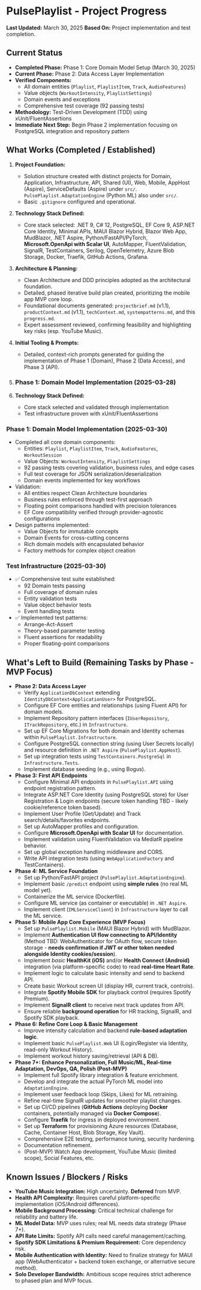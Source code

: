 # PulsePlaylist - Project Progress

**Last Updated:** March 30, 2025
**Based On:** Project implementation and test completion.

## Current Status

- **Completed Phase:** Phase 1: Core Domain Model Setup (March 30, 2025)
- **Current Phase:** Phase 2: Data Access Layer Implementation
- **Verified Components:**
  - All domain entities (`Playlist`, `PlaylistItem`, `Track`, `AudioFeatures`)
  - Value objects (`WorkoutIntensity`, `PlaylistSettings`)
  - Domain events and exceptions
  - Comprehensive test coverage (92 passing tests)
- **Methodology:** Test-Driven Development (TDD) using xUnit/FluentAssertions
- **Immediate Next Step:** Begin Phase 2 implementation focusing on PostgreSQL integration and repository pattern

## What Works (Completed / Established)

1. **Project Foundation:**
   - Solution structure created with distinct projects for Domain, Application, Infrastructure, API, Shared (UI), Web, Mobile, AppHost (Aspire), ServiceDefaults (Aspire) under `src/`. `PulsePlaylist.AdaptationEngine` (Python ML) also under `src/`.
   - Basic `.gitignore` configured and operational.
2.  **Technology Stack Defined:**
    - Core stack selected: .NET 9, C# 12, PostgreSQL, EF Core 9, ASP.NET Core Identity, Minimal APIs, MAUI Blazor Hybrid, Blazor Web App, MudBlazor, .NET Aspire, Python/FastAPI/PyTorch, **Microsoft.OpenApi with Scalar UI**, AutoMapper, FluentValidation, SignalR, TestContainers, Serilog, OpenTelemetry, Azure Blob Storage, Docker, Traefik, GitHub Actions, Grafana.
3.  **Architecture & Planning:**
    - Clean Architecture and DDD principles adopted as the architectural foundation.
    - Detailed, phased iterative build plan created, prioritizing the mobile app MVP core loop.
    - Foundational documents generated: `projectbrief.md` (v1.1), `productContext.md` (v1.1), `techContext.md`, `systempatterns.md`, and this `progress.md`.
    - Expert assessment reviewed, confirming feasibility and highlighting key risks (esp. YouTube Music).
4.  **Initial Tooling & Prompts:**
    - Detailed, context-rich prompts generated for guiding the implementation of Phase 1 (Domain), Phase 2 (Data Access), and Phase 3 (API).
5.  ### Phase 1: Domain Model Implementation (2025-03-28)

2. **Technology Stack Defined:**
   - Core stack selected and validated through implementation
   - Test infrastructure proven with xUnit/FluentAssertions

### Phase 1: Domain Model Implementation (2025-03-30)

- Completed all core domain components:
  - Entities: `Playlist`, `PlaylistItem`, `Track`, `AudioFeatures`, `WorkoutSession`
  - Value Objects: `WorkoutIntensity`, `PlaylistSettings`
  - 92 passing tests covering validation, business rules, and edge cases
  - Full test coverage for JSON serialization/deserialization
  - Domain events implemented for key workflows
- Validation:
  - All entities respect Clean Architecture boundaries
  - Business rules enforced through test-first approach
  - Floating point comparisons handled with precision tolerances
  - EF Core compatibility verified through provider-agnostic configurations
- Design patterns implemented:
  - Value Objects for immutable concepts
  - Domain Events for cross-cutting concerns
  - Rich domain models with encapsulated behavior
  - Factory methods for complex object creation

### Test Infrastructure (2025-03-30)

- ✅ Comprehensive test suite established:
  - 92 Domain tests passing
  - Full coverage of domain rules
  - Entity validation tests
  - Value object behavior tests
  - Event handling tests
- ✅ Implemented test patterns:
  - Arrange-Act-Assert
  - Theory-based parameter testing
  - Fluent assertions for readability
  - Proper floating-point comparisons

## What's Left to Build (Remaining Tasks by Phase - MVP Focus)

- **Phase 2: Data Access Layer**
  - Verify `ApplicationDbContext` extending `IdentityDbContext<ApplicationUser>` for PostgreSQL.
  - Configure EF Core entities and relationships (using Fluent API) for domain models.
  - Implement Repository pattern interfaces (`IUserRepository`, `ITrackRepository`, etc.) in `Infrastructure`.
  - Set up EF Core Migrations for both domain and Identity schemas within `PulsePlaylist.Infrastructure`.
  - Configure PostgreSQL connection string (using User Secrets locally) and resource definition in `.NET Aspire` (`PulsePlaylist.AppHost`).
  - Set up integration tests using `TestContainers.PostgreSql` in `Infrastructure.Tests`.
  - Implement database seeding (e.g., using Bogus).
- **Phase 3: First API Endpoints**
  - Configure Minimal API endpoints in `PulsePlaylist.API` using endpoint registration pattern.
  - Integrate ASP.NET Core Identity (using PostgreSQL store) for User Registration & Login endpoints (secure token handling TBD - likely cookie/reference token based).
  - Implement User Profile (Get/Update) and Track search/details/favorites endpoints.
  - Set up AutoMapper profiles and configuration.
  - Configure **Microsoft.OpenApi with Scalar UI** for documentation.
  - Implement validation using FluentValidation via MediatR pipeline behavior.
  - Set up global exception handling middleware and CORS.
  - Write API integration tests (using `WebApplicationFactory` and TestContainers).
- **Phase 4: ML Service Foundation**
  - Set up Python/FastAPI project (`PulsePlaylist.AdaptationEngine`).
  - Implement basic `/predict` endpoint using **simple rules** (no real ML model yet).
  - Containerize the ML service (Dockerfile).
  - Configure ML service (as container or executable) in `.NET Aspire`.
  - Implement client (`IMLServiceClient`) in `Infrastructure` layer to call the ML service.
- **Phase 5: Mobile App Core Experience (MVP Focus)**
  - Set up `PulsePlaylist.Mobile` (MAUI Blazor Hybrid) with MudBlazor.
  - Implement **Authentication UI flow connecting to API/Identity** (Method TBD: WebAuthenticator for OAuth flow, secure token storage - **needs confirmation if JWT or other token needed alongside Identity cookies/session**).
  - Implement _basic_ **HealthKit (iOS)** and/or **Health Connect (Android)** integration (via platform-specific code) to read **real-time Heart Rate**.
  - Implement logic to calculate basic intensity and send to backend API.
  - Create basic Workout screen UI (display HR, current track, controls).
  - Integrate **Spotify Mobile SDK** for playback control (requires Spotify Premium).
  - Implement **SignalR client** to receive next track updates from API.
  - Ensure reliable **background operation** for HR tracking, SignalR, and Spotify SDK playback.
- **Phase 6: Refine Core Loop & Basic Management**
  - Improve intensity calculation and backend **rule-based adaptation logic**.
  - Implement basic `PulsePlaylist.Web` UI (Login/Register via Identity, read-only Workout History).
  - Implement workout history saving/retrieval (API & DB).
- **Phase 7+: Enhance Personalization, Full Music/ML, Real-time Adaptation, DevOps, QA, Polish (Post-MVP)**
  - Implement full Spotify library integration & feature enrichment.
  - Develop and integrate the actual PyTorch ML model into `AdaptationEngine`.
  - Implement user feedback loop (Skips, Likes) for ML retraining.
  - Refine real-time SignalR updates for smoother playlist changes.
  - Set up CI/CD pipelines (**GitHub Actions** deploying **Docker** containers, potentially managed via **Docker Compose**).
  - Configure **Traefik** for ingress in deployed environment.
  - Set up **Terraform** for provisioning Azure resources (Database, Cache, Container Host, Blob Storage, Key Vault).
  - Comprehensive E2E testing, performance tuning, security hardening.
  - Documentation refinement.
  - (Post-MVP) Watch App development, YouTube Music (limited scope), Social Features, etc.

## Known Issues / Blockers / Risks

- **YouTube Music Integration:** High uncertainty. **Deferred** from MVP.
- **Health API Complexity:** Requires careful platform-specific implementation (iOS/Android differences).
- **Mobile Background Processing:** Critical technical challenge for reliability and battery life.
- **ML Model Data:** MVP uses rules; real ML needs data strategy (Phase 7+).
- **API Rate Limits:** Spotify API calls need careful management/caching.
- **Spotify SDK Limitations & Premium Requirement:** Core dependency risk.
- **Mobile Authentication with Identity:** Need to finalize strategy for MAUI app (WebAuthenticator + backend token exchange, or alternative secure method).
- **Solo Developer Bandwidth:** Ambitious scope requires strict adherence to phased plan and MVP focus.

